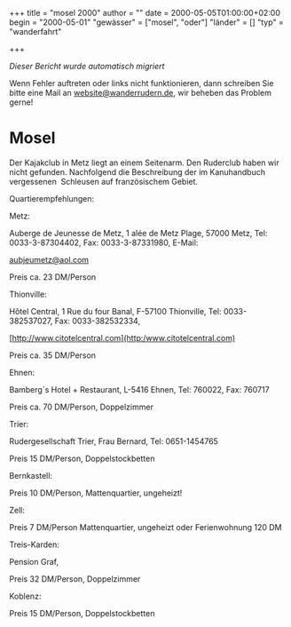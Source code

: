 +++
title = "mosel 2000"
author = ""
date = 2000-05-05T01:00:00+02:00
begin = "2000-05-01"
"gewässer" = ["mosel", "oder"]
"länder" = []
"typ" = "wanderfahrt"

+++


*Dieser Bericht wurde automatisch migriert*

Wenn Fehler auftreten oder links nicht funktionieren, dann schreiben Sie bitte eine Mail an website@wanderrudern.de, wir beheben das Problem gerne!



# Mosel


Der Kajakclub in Metz liegt an einem Seitenarm. Den Ruderclub haben wir nicht gefunden. Nachfolgend die Beschreibung der im Kanuhandbuch vergessenen  Schleusen auf französischem Gebiet.

Quartierempfehlungen:

Metz:

Auberge de Jeunesse de Metz, 1 alée de Metz Plage, 57000 Metz, Tel: 0033-3-87304402, Fax: 0033-3-87331980, E-Mail:

aubjeumetz@aol.com

Preis ca. 23 DM/Person

Thionville:

Hôtel Central, 1 Rue du four Banal, F-57100 Thionville, Tel: 0033-382537027, Fax: 0033-382532334,

[http://www.citotelcentral.com](http:/www.citotelcentral.com)

Preis ca. 35 DM/Person

Ehnen:

Bamberg´s Hotel + Restaurant, L-5416 Ehnen, Tel: 760022, Fax: 760717

Preis ca. 70 DM/Person, Doppelzimmer

Trier:

Rudergesellschaft Trier, Frau Bernard, Tel: 0651-1454765

Preis 15 DM/Person, Doppelstockbetten

Bernkastell:

Preis 10 DM/Person, Mattenquartier, ungeheizt!

Zell:

Preis 7 DM/Person Mattenquartier, ungeheizt oder Ferienwohnung 120 DM

Treis-Karden:

Pension Graf,

Preis 32 DM/Person, Doppelzimmer

Koblenz:

Preis 15 DM/Person, Doppelstockbetten